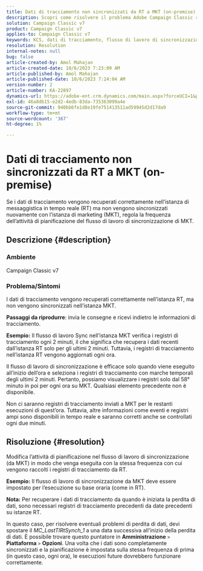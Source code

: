 ```yaml
---
title: Dati di tracciamento non sincronizzati da RT a MKT (on-premise)
description: Scopri come risolvere il problema Adobe Campaign Classic relativo alla sincronizzazione dei dati di tracciamento da RT a MKT (on-premise).
solution: Campaign Classic v7
product: Campaign Classic v7
applies-to: Campaign Classic v7
keywords: KCS, dati di tracciamento, flusso di lavoro di sincronizzazione, Adobe Campaign Classic v7, RT, MKT
resolution: Resolution
internal-notes: null
bug: false
article-created-by: Amol Mahajan
article-created-date: 10/6/2023 7:23:09 AM
article-published-by: Amol Mahajan
article-published-date: 10/6/2023 7:24:04 AM
version-number: 2
article-number: KA-22897
dynamics-url: https://adobe-ent.crm.dynamics.com/main.aspx?forceUCI=1&pagetype=entityrecord&etn=knowledgearticle&id=bd79232d-1964-ee11-be6e-6045bd006ce9
exl-id: 46a8db15-e2d2-4edb-83da-735363099a4e
source-git-commit: 940bb6fe1d8e19fe751413511ad59945d2d17da9
workflow-type: tm+mt
source-wordcount: '367'
ht-degree: 1%

---
```


# Dati di tracciamento non sincronizzati da RT a MKT (on-premise)


Se i dati di tracciamento vengono recuperati correttamente nell’istanza di messaggistica in tempo reale (RT) ma non vengono sincronizzati nuovamente con l’istanza di marketing (MKT), regola la frequenza dell’attività di pianificazione del flusso di lavoro di sincronizzazione di MKT.

## Descrizione {#description}


### Ambiente

Campaign Classic v7



### Problema/Sintomi

I dati di tracciamento vengono recuperati correttamente nell’istanza RT, ma non vengono sincronizzati nell’istanza MKT.



<b>Passaggi da riprodurre</b>: invia le consegne e ricevi indietro le informazioni di tracciamento.



<b>Esempio:</b> Il flusso di lavoro Sync nell’istanza MKT verifica i registri di tracciamento ogni 2 minuti, il che significa che recupera i dati recenti dall’istanza RT solo per gli ultimi 2 minuti. Tuttavia, i registri di tracciamento nell’istanza RT vengono aggiornati ogni ora.

Il flusso di lavoro di sincronizzazione è efficace solo quando viene eseguito all’inizio dell’ora e seleziona i registri di tracciamento con marche temporali degli ultimi 2 minuti. Pertanto, possiamo visualizzare i registri solo dal 58° minuto in poi per ogni ora su MKT. Qualsiasi elemento precedente non è disponibile.

Non ci saranno registri di tracciamento inviati a MKT per le restanti esecuzioni di quest’ora. Tuttavia, altre informazioni come eventi e registri ampi sono disponibili in tempo reale e saranno corretti anche se controllati ogni due minuti.


## Risoluzione {#resolution}


Modifica l’attività di pianificazione nel flusso di lavoro di sincronizzazione (da MKT) in modo che venga eseguita con la stessa frequenza con cui vengono raccolti i registri di tracciamento da RT.

<b>Esempio:</b> Il flusso di lavoro di sincronizzazione da MKT deve essere impostato per l’esecuzione su base oraria (come in RT).

<b>Nota:</b> Per recuperare i dati di tracciamento da quando è iniziata la perdita di dati, sono necessari registri di tracciamento precedenti da date precedenti su istanze RT.

In questo caso, per risolvere eventuali problemi di perdita di dati, devi spostare il *MC_LastTlRtSynch_1* a una data successiva all&#39;inizio della perdita di dati. È possibile trovare questo puntatore in <b>Amministrazione</b> `>`  <b>Piattaforma</b> `>`  <b>Opzioni</b>. Una volta che i dati sono completamente sincronizzati e la pianificazione è impostata sulla stessa frequenza di prima (in questo caso, ogni ora), le esecuzioni future dovrebbero funzionare correttamente.
